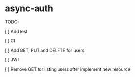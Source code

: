 # async-auth

TODO:

[ ] Add test

[ ] CI

[ ] Add GET, PUT and DELETE for users

[ ] JWT

[ ] Remove GET for listing users after implement new resource 
